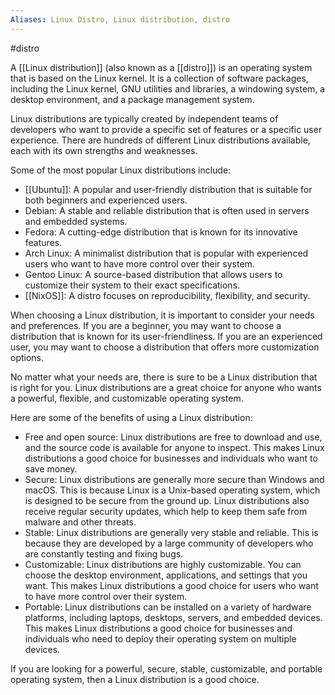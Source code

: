 ```yaml
---
Aliases: Linux Distro, Linux distribution, distro
---
```

#distro

A [[Linux distribution]] (also known as a [[distro]]) is an operating system that is based on the Linux kernel. It is a collection of software packages, including the Linux kernel, GNU utilities and libraries, a windowing system, a desktop environment, and a package management system.

Linux distributions are typically created by independent teams of developers who want to provide a specific set of features or a specific user experience. There are hundreds of different Linux distributions available, each with its own strengths and weaknesses.

Some of the most popular Linux distributions include:

- [[Ubuntu]]: A popular and user-friendly distribution that is suitable for both beginners and experienced users.
- Debian: A stable and reliable distribution that is often used in servers and embedded systems.
- Fedora: A cutting-edge distribution that is known for its innovative features.
- Arch Linux: A minimalist distribution that is popular with experienced users who want to have more control over their system.
- Gentoo Linux: A source-based distribution that allows users to customize their system to their exact specifications.
- [[NixOS]]: A distro focuses on reproducibility, flexibility, and security.

When choosing a Linux distribution, it is important to consider your needs and preferences. If you are a beginner, you may want to choose a distribution that is known for its user-friendliness. If you are an experienced user, you may want to choose a distribution that offers more customization options.

No matter what your needs are, there is sure to be a Linux distribution that is right for you. Linux distributions are a great choice for anyone who wants a powerful, flexible, and customizable operating system.

Here are some of the benefits of using a Linux distribution:

- Free and open source: Linux distributions are free to download and use, and the source code is available for anyone to inspect. This makes Linux distributions a good choice for businesses and individuals who want to save money.
- Secure: Linux distributions are generally more secure than Windows and macOS. This is because Linux is a Unix-based operating system, which is designed to be secure from the ground up. Linux distributions also receive regular security updates, which help to keep them safe from malware and other threats.
- Stable: Linux distributions are generally very stable and reliable. This is because they are developed by a large community of developers who are constantly testing and fixing bugs.
- Customizable: Linux distributions are highly customizable. You can choose the desktop environment, applications, and settings that you want. This makes Linux distributions a good choice for users who want to have more control over their system.
- Portable: Linux distributions can be installed on a variety of hardware platforms, including laptops, desktops, servers, and embedded devices. This makes Linux distributions a good choice for businesses and individuals who need to deploy their operating system on multiple devices.

If you are looking for a powerful, secure, stable, customizable, and portable operating system, then a Linux distribution is a good choice.